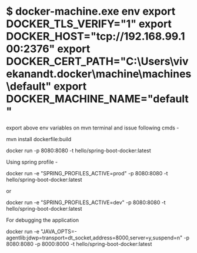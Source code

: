 $ docker-machine.exe env
export DOCKER_TLS_VERIFY="1"
export DOCKER_HOST="tcp://192.168.99.100:2376"
export DOCKER_CERT_PATH="C:\Users\vivekanandt\.docker\machine\machines\default"
export DOCKER_MACHINE_NAME="default"
============================

export above env variables on mvn terminal and issue following cmds - 

mvn install dockerfile:build

docker run -p 8080:8080 -t hello/spring-boot-docker:latest

Using spring profile - 

docker run -e "SPRING_PROFILES_ACTIVE=prod" -p 8080:8080 -t hello/spring-boot-docker:latest

or 

docker run -e "SPRING_PROFILES_ACTIVE=dev" -p 8080:8080 -t hello/spring-boot-docker:latest

For debugging the application

docker run -e "JAVA_OPTS=-agentlib:jdwp=transport=dt_socket,address=8000,server=y,suspend=n" -p 8080:8080 -p 8000:8000 -t hello/spring-boot-docker:latest

